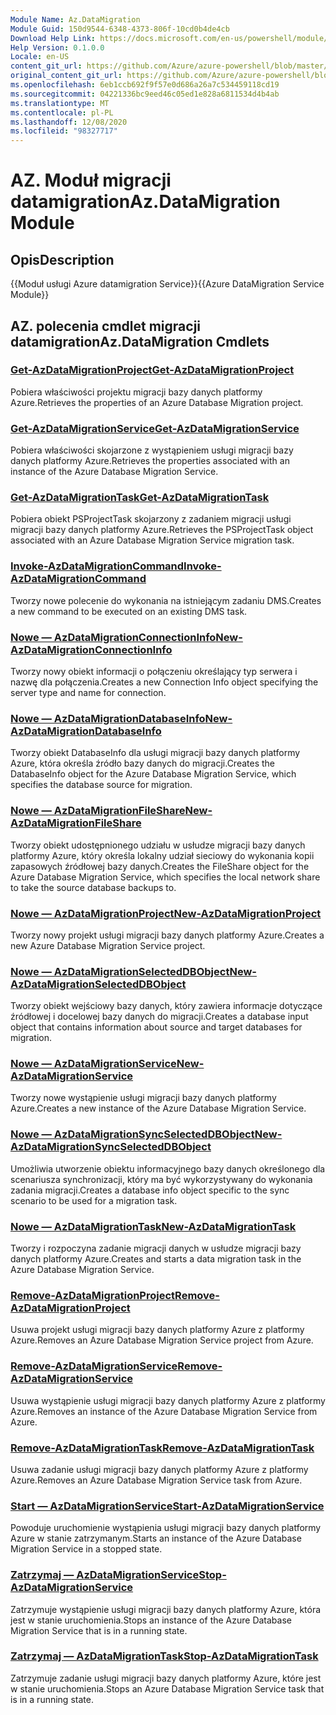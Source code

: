 ```yaml
---
Module Name: Az.DataMigration
Module Guid: 150d9544-6348-4373-806f-10cd0b4de4cb
Download Help Link: https://docs.microsoft.com/en-us/powershell/module/az.datamigration
Help Version: 0.1.0.0
Locale: en-US
content_git_url: https://github.com/Azure/azure-powershell/blob/master/src/DataMigration/DataMigration/help/Az.DataMigration.md
original_content_git_url: https://github.com/Azure/azure-powershell/blob/master/src/DataMigration/DataMigration/help/Az.DataMigration.md
ms.openlocfilehash: 6eb1ccb692f9f57e0d686a26a7c534459118cd19
ms.sourcegitcommit: 04221336bc9eed46c05ed1e828a6811534d4b4ab
ms.translationtype: MT
ms.contentlocale: pl-PL
ms.lasthandoff: 12/08/2020
ms.locfileid: "98327717"
---
```

# <span data-ttu-id="6440e-101">AZ. Moduł migracji datamigration</span><span class="sxs-lookup"><span data-stu-id="6440e-101">Az.DataMigration Module</span></span>
## <span data-ttu-id="6440e-102">Opis</span><span class="sxs-lookup"><span data-stu-id="6440e-102">Description</span></span>
<span data-ttu-id="6440e-103">{{Moduł usługi Azure datamigration Service}}</span><span class="sxs-lookup"><span data-stu-id="6440e-103">{{Azure DataMigration Service Module}}</span></span>

## <span data-ttu-id="6440e-104">AZ. polecenia cmdlet migracji datamigration</span><span class="sxs-lookup"><span data-stu-id="6440e-104">Az.DataMigration Cmdlets</span></span>
### [<span data-ttu-id="6440e-105">Get-AzDataMigrationProject</span><span class="sxs-lookup"><span data-stu-id="6440e-105">Get-AzDataMigrationProject</span></span>](Get-AzDataMigrationProject.md)
<span data-ttu-id="6440e-106">Pobiera właściwości projektu migracji bazy danych platformy Azure.</span><span class="sxs-lookup"><span data-stu-id="6440e-106">Retrieves the properties of an Azure Database Migration project.</span></span>

### [<span data-ttu-id="6440e-107">Get-AzDataMigrationService</span><span class="sxs-lookup"><span data-stu-id="6440e-107">Get-AzDataMigrationService</span></span>](Get-AzDataMigrationService.md)
<span data-ttu-id="6440e-108">Pobiera właściwości skojarzone z wystąpieniem usługi migracji bazy danych platformy Azure.</span><span class="sxs-lookup"><span data-stu-id="6440e-108">Retrieves the properties associated with an instance of the Azure Database Migration Service.</span></span> 

### [<span data-ttu-id="6440e-109">Get-AzDataMigrationTask</span><span class="sxs-lookup"><span data-stu-id="6440e-109">Get-AzDataMigrationTask</span></span>](Get-AzDataMigrationTask.md)
<span data-ttu-id="6440e-110">Pobiera obiekt PSProjectTask skojarzony z zadaniem migracji usługi migracji bazy danych platformy Azure.</span><span class="sxs-lookup"><span data-stu-id="6440e-110">Retrieves the PSProjectTask object associated with an Azure Database Migration Service migration task.</span></span>

### [<span data-ttu-id="6440e-111">Invoke-AzDataMigrationCommand</span><span class="sxs-lookup"><span data-stu-id="6440e-111">Invoke-AzDataMigrationCommand</span></span>](Invoke-AzDataMigrationCommand.md)
<span data-ttu-id="6440e-112">Tworzy nowe polecenie do wykonania na istniejącym zadaniu DMS.</span><span class="sxs-lookup"><span data-stu-id="6440e-112">Creates a new command to be executed on an existing DMS task.</span></span>

### [<span data-ttu-id="6440e-113">Nowe — AzDataMigrationConnectionInfo</span><span class="sxs-lookup"><span data-stu-id="6440e-113">New-AzDataMigrationConnectionInfo</span></span>](New-AzDataMigrationConnectionInfo.md)
<span data-ttu-id="6440e-114">Tworzy nowy obiekt informacji o połączeniu określający typ serwera i nazwę dla połączenia.</span><span class="sxs-lookup"><span data-stu-id="6440e-114">Creates a new Connection Info object specifying the server type and name for connection.</span></span>

### [<span data-ttu-id="6440e-115">Nowe — AzDataMigrationDatabaseInfo</span><span class="sxs-lookup"><span data-stu-id="6440e-115">New-AzDataMigrationDatabaseInfo</span></span>](New-AzDataMigrationDatabaseInfo.md)
<span data-ttu-id="6440e-116">Tworzy obiekt DatabaseInfo dla usługi migracji bazy danych platformy Azure, która określa źródło bazy danych do migracji.</span><span class="sxs-lookup"><span data-stu-id="6440e-116">Creates the DatabaseInfo object for the Azure Database Migration Service, which specifies the database source for migration.</span></span>

### [<span data-ttu-id="6440e-117">Nowe — AzDataMigrationFileShare</span><span class="sxs-lookup"><span data-stu-id="6440e-117">New-AzDataMigrationFileShare</span></span>](New-AzDataMigrationFileShare.md)
<span data-ttu-id="6440e-118">Tworzy obiekt udostępnionego udziału w usłudze migracji bazy danych platformy Azure, który określa lokalny udział sieciowy do wykonania kopii zapasowych źródłowej bazy danych.</span><span class="sxs-lookup"><span data-stu-id="6440e-118">Creates the FileShare object for the Azure Database Migration Service, which specifies the local network share to take the source database backups to.</span></span>

### [<span data-ttu-id="6440e-119">Nowe — AzDataMigrationProject</span><span class="sxs-lookup"><span data-stu-id="6440e-119">New-AzDataMigrationProject</span></span>](New-AzDataMigrationProject.md)
<span data-ttu-id="6440e-120">Tworzy nowy projekt usługi migracji bazy danych platformy Azure.</span><span class="sxs-lookup"><span data-stu-id="6440e-120">Creates a new Azure Database Migration Service project.</span></span>

### [<span data-ttu-id="6440e-121">Nowe — AzDataMigrationSelectedDBObject</span><span class="sxs-lookup"><span data-stu-id="6440e-121">New-AzDataMigrationSelectedDBObject</span></span>](New-AzDataMigrationSelectedDBObject.md)
<span data-ttu-id="6440e-122">Tworzy obiekt wejściowy bazy danych, który zawiera informacje dotyczące źródłowej i docelowej bazy danych do migracji.</span><span class="sxs-lookup"><span data-stu-id="6440e-122">Creates a database input object that contains information about source and target databases for migration.</span></span>

### [<span data-ttu-id="6440e-123">Nowe — AzDataMigrationService</span><span class="sxs-lookup"><span data-stu-id="6440e-123">New-AzDataMigrationService</span></span>](New-AzDataMigrationService.md)
<span data-ttu-id="6440e-124">Tworzy nowe wystąpienie usługi migracji bazy danych platformy Azure.</span><span class="sxs-lookup"><span data-stu-id="6440e-124">Creates a new instance of the Azure Database Migration Service.</span></span>

### [<span data-ttu-id="6440e-125">Nowe — AzDataMigrationSyncSelectedDBObject</span><span class="sxs-lookup"><span data-stu-id="6440e-125">New-AzDataMigrationSyncSelectedDBObject</span></span>](New-AzDataMigrationSyncSelectedDBObject.md)
<span data-ttu-id="6440e-126">Umożliwia utworzenie obiektu informacyjnego bazy danych określonego dla scenariusza synchronizacji, który ma być wykorzystywany do wykonania zadania migracji.</span><span class="sxs-lookup"><span data-stu-id="6440e-126">Creates a database info object specific to the sync scenario to be used for a migration task.</span></span>

### [<span data-ttu-id="6440e-127">Nowe — AzDataMigrationTask</span><span class="sxs-lookup"><span data-stu-id="6440e-127">New-AzDataMigrationTask</span></span>](New-AzDataMigrationTask.md)
<span data-ttu-id="6440e-128">Tworzy i rozpoczyna zadanie migracji danych w usłudze migracji bazy danych platformy Azure.</span><span class="sxs-lookup"><span data-stu-id="6440e-128">Creates and starts a data migration task in the Azure Database Migration Service.</span></span>

### [<span data-ttu-id="6440e-129">Remove-AzDataMigrationProject</span><span class="sxs-lookup"><span data-stu-id="6440e-129">Remove-AzDataMigrationProject</span></span>](Remove-AzDataMigrationProject.md)
<span data-ttu-id="6440e-130">Usuwa projekt usługi migracji bazy danych platformy Azure z platformy Azure.</span><span class="sxs-lookup"><span data-stu-id="6440e-130">Removes an Azure Database Migration Service project from Azure.</span></span>

### [<span data-ttu-id="6440e-131">Remove-AzDataMigrationService</span><span class="sxs-lookup"><span data-stu-id="6440e-131">Remove-AzDataMigrationService</span></span>](Remove-AzDataMigrationService.md)
<span data-ttu-id="6440e-132">Usuwa wystąpienie usługi migracji bazy danych platformy Azure z platformy Azure.</span><span class="sxs-lookup"><span data-stu-id="6440e-132">Removes an instance of the Azure Database Migration Service from Azure.</span></span>

### [<span data-ttu-id="6440e-133">Remove-AzDataMigrationTask</span><span class="sxs-lookup"><span data-stu-id="6440e-133">Remove-AzDataMigrationTask</span></span>](Remove-AzDataMigrationTask.md)
<span data-ttu-id="6440e-134">Usuwa zadanie usługi migracji bazy danych platformy Azure z platformy Azure.</span><span class="sxs-lookup"><span data-stu-id="6440e-134">Removes an Azure Database Migration Service task from Azure.</span></span>

### [<span data-ttu-id="6440e-135">Start — AzDataMigrationService</span><span class="sxs-lookup"><span data-stu-id="6440e-135">Start-AzDataMigrationService</span></span>](Start-AzDataMigrationService.md)
<span data-ttu-id="6440e-136">Powoduje uruchomienie wystąpienia usługi migracji bazy danych platformy Azure w stanie zatrzymanym.</span><span class="sxs-lookup"><span data-stu-id="6440e-136">Starts an instance of the Azure Database Migration Service in a stopped state.</span></span> 

### [<span data-ttu-id="6440e-137">Zatrzymaj — AzDataMigrationService</span><span class="sxs-lookup"><span data-stu-id="6440e-137">Stop-AzDataMigrationService</span></span>](Stop-AzDataMigrationService.md)
<span data-ttu-id="6440e-138">Zatrzymuje wystąpienie usługi migracji bazy danych platformy Azure, która jest w stanie uruchomienia.</span><span class="sxs-lookup"><span data-stu-id="6440e-138">Stops an instance of the Azure Database Migration Service that is in a running state.</span></span>

### [<span data-ttu-id="6440e-139">Zatrzymaj — AzDataMigrationTask</span><span class="sxs-lookup"><span data-stu-id="6440e-139">Stop-AzDataMigrationTask</span></span>](Stop-AzDataMigrationTask.md)
<span data-ttu-id="6440e-140">Zatrzymuje zadanie usługi migracji bazy danych platformy Azure, które jest w stanie uruchomienia.</span><span class="sxs-lookup"><span data-stu-id="6440e-140">Stops an  Azure Database Migration Service task that is in a running state.</span></span>

